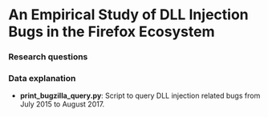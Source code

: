 # An Empirical Study of DLL Injection Bugs in the Firefox Ecosystem

### Research questions

### Data explanation
- **print_bugzilla_query.py**: Script to query DLL injection related bugs from July 2015 to August 2017.
